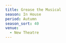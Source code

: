 ```yaml
---
title: Grease the Musical
season: In House
period: Autumn
season_sort: 40
venue:
  - New Theatre
---
```



